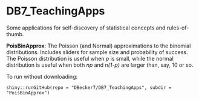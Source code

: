 # DB7_TeachingApps
Some applications for self-discovery of statistical concepts and rules-of-thumb.

**PoisBinApprox**: The Poisson (and Normal) approximations to the binomial distributions. Includes sliders for sample size and probability of success. The Poisson distribution is useful when *p* is small, while the normal distribution is useful when both *np* and *n(1-p)* are larger than, say, 10 or so.

To run without downloading: 

```{r}
shiny::runGitHub(repo = "DBecker7/DB7_TeachingApps", subdir = "PoisBinApprox")
```

